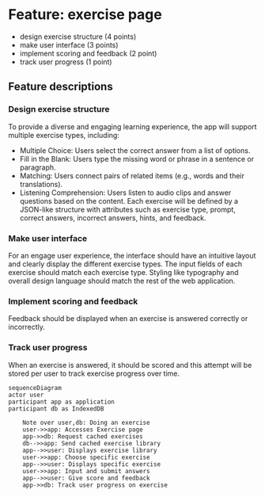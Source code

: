 # Feature: exercise page

- design exercise structure (4 points)
- make user interface (3 points)
- implement scoring and feedback (2 point)
- track user progress (1 point)

## Feature descriptions

### Design exercise structure

To provide a diverse and engaging learning experience, the app will support multiple exercise types, including:
- Multiple Choice: Users select the correct answer from a list of options.
- Fill in the Blank: Users type the missing word or phrase in a sentence or paragraph.
- Matching: Users connect pairs of related items (e.g., words and their translations).
- Listening Comprehension: Users listen to audio clips and answer questions based on the content.
Each exercise will be defined by a JSON-like structure with attributes such as exercise type, prompt, correct answers, incorrect answers, hints, and feedback.

### Make user interface 

For an engage user experience, the interface should have an intuitive layout and clearly display the different exercise types. The input fields of each exercise should match each exercise type. Styling like typography and overall design language should match the rest of the web application.

### Implement scoring and feedback

Feedback should be displayed when an exercise is answered correctly or incorrectly.

### Track user progress 

When an exercise is answered, it should be scored and this attempt will be stored per user to track exercise progress over time.

```mermaid
sequenceDiagram
actor user
participant app as application
participant db as IndexedDB

    Note over user,db: Doing an exercise
    user->>app: Accesses Exercise page
    app->>db: Request cached exercises
    db-->>app: Send cached exercise library
    app-->>user: Displays exercise library
    user->>app: Choose specific exercise
    app-->>user: Displays specific exercise
    user->>app: Input and submit answers
    app-->>user: Give score and feedback
    app->>db: Track user progress on exercise
    
```